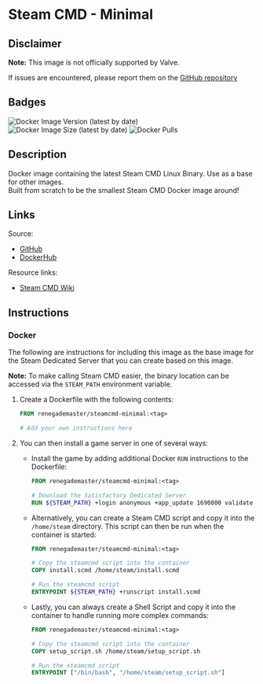 # Steam CMD - Minimal

## Disclaimer

**Note:** This image is not officially supported by Valve.

If issues are encountered, please report them on
the [GitHub repository](https://github.com/Renegade-Master/steamcmd-minimal/issues/new/choose)

## Badges

![Docker Image Version (latest by date)](https://img.shields.io/docker/v/renegademaster/steamcmd-minimal?label=Latest%20Version)
![Docker Image Size (latest by date)](https://img.shields.io/docker/image-size/renegademaster/steamcmd-minimal?label=Image%20Size)
![Docker Pulls](https://img.shields.io/docker/pulls/renegademaster/steamcmd-minimal?label=Docker%20Pull%20Count)

## Description

Docker image containing the latest Steam CMD Linux Binary. Use as a base for other images.  
Built from scratch to be the smallest Steam CMD Docker image around!

## Links

Source:

- [GitHub](https://github.com/Renegade-Master/steamcmd-minimal)
- [DockerHub](https://hub.docker.com/repository/docker/renegademaster/steamcmd-minimal)

Resource links:

- [Steam CMD Wiki](https://developer.valvesoftware.com/wiki/SteamCMD)

## Instructions

### Docker

The following are instructions for including this image as the base image for the Steam Dedicated Server that you can
create based on this image.

**Note:** To make calling Steam CMD easier, the binary location can be accessed via the `STEAM_PATH` environment
variable.

1. Create a Dockerfile with the following contents:

   ```dockerfile
   FROM renegademaster/steamcmd-minimal:<tag>
   
   # Add your own instructions here
   ```

2. You can then install a game server in one of several ways:

    * Install the game by adding additional Docker `RUN` instructions to the Dockerfile:

        ```dockerfile
        FROM renegademaster/steamcmd-minimal:<tag>
        
        # Download the Satisfactory Dedicated Server
        RUN ${STEAM_PATH} +login anonymous +app_update 1690800 validate +quit
        ```

    * Alternatively, you can create a Steam CMD script and copy it into the `/home/steam` directory. This script can
      then be run when the container is started:

        ```dockerfile
        FROM renegademaster/steamcmd-minimal:<tag>
        
        # Copy the steamcmd script into the container
        COPY install.scmd /home/steam/install.scmd
      
        # Run the steamcmd script
        ENTRYPOINT ${STEAM_PATH} +runscript install.scmd
        ```

    * Lastly, you can always create a Shell Script and copy it into the container to handle running more complex 
      commands:

        ```dockerfile
        FROM renegademaster/steamcmd-minimal:<tag>
       
        # Copy the steamcmd script into the container
        COPY setup_script.sh /home/steam/setup_script.sh
     
        # Run the steamcmd script
        ENTRYPOINT ["/bin/bash", "/home/steam/setup_script.sh"]
        ```
